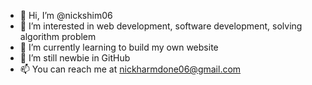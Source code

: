 - 👋 Hi, I’m @nickshim06
- 👀 I’m interested in web development, software development, solving algorithm problem
- 🌱 I’m currently learning to build my own website
- 💞️ I’m still newbie in GitHub 
- 📫 You can reach me at nickharmdone06@gmail.com

<!---
nickshim06/nickshim06 is a ✨ special ✨ repository because its `README.md` (this file) appears on your GitHub profile.
You can click the Preview link to take a look at your changes.
--->
